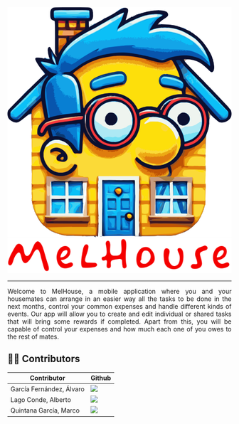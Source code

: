 <div align="center">
	<img src="./media/logo.png" alt="MelHouse logo" />
	<img src="apk/app/src/main/res/drawable/title.png" alt="MelHouse title" />
</div>

---
<p align="justify">Welcome to MelHouse, a mobile application where you and your housemates can arrange in an easier way all the tasks to be done in the next months, control your common expenses and handle different kinds of events. Our app will allow you to create and edit individual or shared tasks that will bring some rewards if completed. Apart from this, you will be capable of control your expenses and how much each one of you owes to the rest of mates.</p>

## 👨‍💻 Contributors

<table align="center">
    <thead>
        <tr>
            <th>Contributor</th>
            <th>Github</th>
        </tr>
    </thead>
    <tbody>
        <tr>
            <td>García Fernández, Álvaro</td>
            <td><a href="https://github.com/algarfer"><img src="https://img.shields.io/badge/algarfer-Álvaro García-red"></a></td>
        </tr>
        <tr>
            <td>Lago Conde, Alberto</td>
            <td><a href="https://github.com/alagoconde"><img src="https://img.shields.io/badge/alagoconde-Alberto Lago-blue"></a></td>
        </tr>
        <tr>
            <td>Quintana García, Marco</td>
            <td><a href="https://github.com/marco-qg"><img src="https://img.shields.io/badge/marcoqg-Marco Quintana-yellow"></a></td>
        </tr>
    </tbody>
</table>

